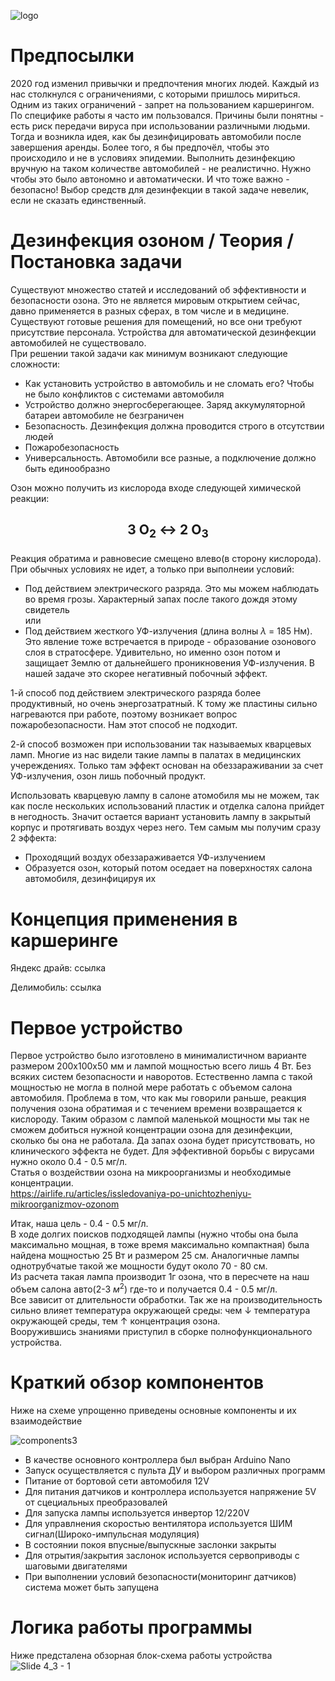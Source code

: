 
![logo](https://github.com/garick161/Ozon-Automatic/assets/114688542/e969e901-c106-41c6-9698-f07972b28ec7)

# Предпосылки

2020 год изменил привычки и предпочтения многих людей. Каждый из нас столкнулся с ограничениями, с которыми пришлось мириться. Одним из таких ограничений - запрет на пользованием каршерингом. По специфике работы я часто им пользовался. Причины были понятны - есть риск передачи вируса при использовании различными людьми.
Тогда и возникла идея, как бы дезинфицировать автомобили после завершения аренды. Более того, я бы предпочёл, чтобы это происходило и не в условиях эпидемии.
Выполнить дезинфекцию вручную на таком количестве автомобилей - не реалистично. Нужно чтобы это было автономно и автоматически. И что тоже важно - безопасно! 
Выбор средств для дезинфекции в такой задаче невелик, если не сказать единственный.

# Дезинфекция озоном / Теория / Постановка задачи

Cуществуют множество статей и исследований об эффективности и безопасности озона. Это не является мировым открытием сейчас, давно применяется в разных сферах, в том числе и в медицине. Существуют готовые решения для помещений, но все они требуют присутствие персонала.
Устройства для автоматической дезинфекции автомобилей не существовало.\
При решении такой задачи как минимум возникают следующие сложности:
- Как установить устройство в автомобиль и не сломать его? Чтобы не было конфликтов с системами автомобиля
- Устройство должно энергосберегающее. Заряд аккумуляторной батареи автомобиле не безграничен
- Безопасность. Дезинфекция должна проводится строго в отсутствии людей
- Пожаробезопасность
- Универсальность. Автомобили все разные, а подключение должно быть единообразно

Озон можно получить из кислорода входе следующей химической реакции:
## <p style="text-align: center;"> 3 O<sub>2</sub> &harr;  2 O<sub>3</sub></p>

Реакция обратима и равновесие смещено влево(в сторону кислорода). При обычных условиях не идет, а только при выполнеии условий:
- Под действием электрического разряда. Это мы можем наблюдать во время грозы. Характерный запах после такого дождя этому свидетель\
или
- Под действием жесткого УФ-излучения (длина волны $\lambda$ = 185 Нм). Это явление тоже встречается в природе - образование озонового слоя в стратосфере. Удивительно, но именно озон потом и защищает Землю от дальнейшего проникновения УФ-излучения. В нашей задаче это скорее негативный побочный эффект.

1-й способ под действием электрического разряда более продуктивный, но очень энергозатратный. К тому же пластины сильно нагреваются при работе, поэтому возникает вопрос пожаробезопасности. Нам этот способ не подходит.

2-й способ возможен при использовании так называемых кварцевых ламп. Многие из нас видели такие лампы в палатах в медицинских учереждениях. Только там эффект основан на обеззараживании за счет УФ-излучения, озон лишь побочный продукт.

Использовать кварцевую лампу в салоне атомобиля мы не можем, так как после нескольких использований пластик и отделка салона прийдет в негодность. Значит остается вариант установить лампу в закрытый корпус и протягивать воздух через него. Тем самым мы получим сразу 2 эффекта:
- Проходящий воздух обеззараживается УФ-излучением
- Образуется озон, который потом оседает на поверхностях салона автомобиля, дезинфицируя их

# Концепция применения в каршеринге

Яндекс драйв: ссылка

Делимобиль: ссылка

# Первое устройство

Первое устройство было изготовлено в минималистичном варианте размером 200х100х50 мм и лампой мощностью всего лишь 4 Вт. Без всяких систем безопасности и наворотов. Естественно лампа с такой мощностью не могла в полной мере работать с объемом салона автомобиля. Проблема в том, что как мы говорили раньше, реакция получения озона обратимая и с течением времени возвращается к кислороду. Таким образом с лампой маленькой мощности мы так не сможем добиться нужной концентрации озона для дезинфекции, сколько бы она не работала. Да запах озона будет присутствовать, но клинического эффекта не будет.
Для эффективной борьбы с вирусами нужно около 0.4 - 0.5 мг/л.\
Статья о воздействии озона на микроорганизмы и необходимые концентрации.\
https://airlife.ru/articles/issledovaniya-po-unichtozheniyu-mikroorganizmov-ozonom

Итак, наша цель - 0.4 - 0.5 мг/л.\
В ходе долгих поисков подходящей лампы (нужно чтобы она была максимально мощная, в тоже время максимально компактная) была найдена мощностью 25 Вт и размером 25 см. Аналогичные лампы однотрубчатые такой же мощности будут около 70 - 80 см.\
Из расчета такая лампа производит 1г озона, что в пересчете на наш объем салона авто(2-3 $м^2$) где-то и получается 0.4 - 0.5 мг/л.\
Все зависит от длительности обработки. Так же на производительность сильно влияет температура окружающей среды: чем &darr; температура окружающей среды, тем &uarr; концентрация озона.\
Вооружившись знаниями приступил в сборке полнофункционального устройства.

# Краткий обзор компонентов
Ниже на схеме упрощенно приведены основные компоненты и их взаимодействие

![components3](https://github.com/garick161/Ozon-Automatic/assets/114688542/fc0d6d9d-cd2c-489b-880c-d5f0480908e5)

- В качестве основного контроллера был выбран Arduino Nano
- Запуск осуществляется с пульта ДУ и выбором различных программ
- Питание от бортовой сети автомобиля 12V
- Для питания датчиков и контроллера используется напряжение 5V от сцециальных преобразовалей
- Для запуска лампы используется инвертор 12/220V
- Для управлнения скоростью вентилятора используется ШИМ сигнал(Широко-импульсная модуляция)
- В состоянии покоя впусные/выпускные заслонки закрыты
- Для отрытия/закрытия заслонок используется сервоприводы с шаговыми двигателями
- При выполнении условий безопасности(мониторинг датчиков) система может быть запущена 

# Логика работы программы

Ниже предсталена обзорная блок-схема работы устройства
![Slide 4_3 - 1](https://github.com/garick161/Ozon-Automatic/assets/114688542/6a7e0a26-4270-4e8a-a020-5c156839eb06)
